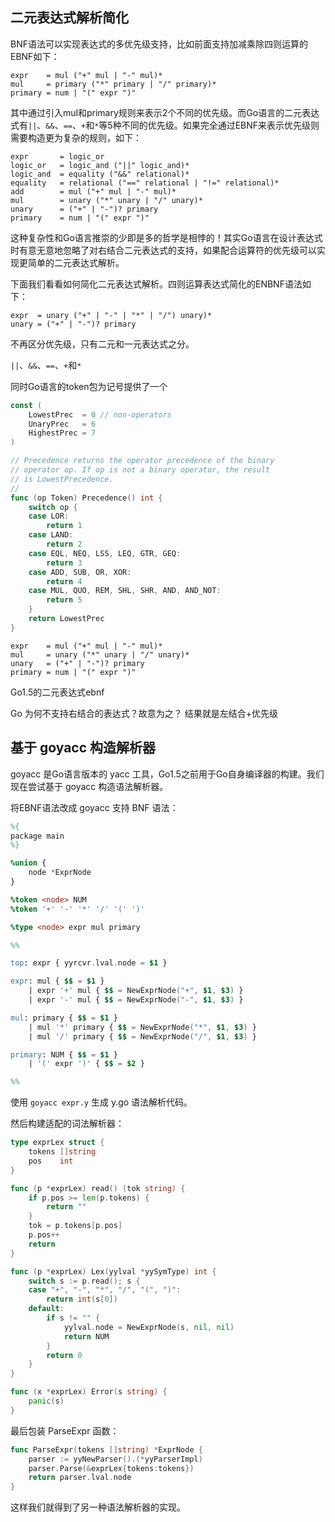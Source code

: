 
## 二元表达式解析简化

BNF语法可以实现表达式的多优先级支持，比如前面支持加减乘除四则运算的EBNF如下：

```bnf
expr    = mul ("+" mul | "-" mul)*
mul     = primary ("*" primary | "/" primary)*
primary = num | "(" expr ")"
```

其中通过引入mul和primary规则来表示2个不同的优先级。而Go语言的二元表达式有`||`、`&&`、`==`、`+`和`*`等5种不同的优先级。如果完全通过EBNF来表示优先级则需要构造更为复杂的规则，如下：

```bnf
expr       = logic_or
logic_or   = logic_and ("||" logic_and)*
logic_and  = equality ("&&" relational)*
equality   = relational ("==" relational | "!=" relational)*
add        = mul ("+" mul | "-" mul)*
mul        = unary ("*" unary | "/" unary)*
unary      = ("+" | "-")? primary
primary    = num | "(" expr ")"
```

这种复杂性和Go语言推崇的少即是多的哲学是相悖的！其实Go语言在设计表达式时有意无意地忽略了对右结合二元表达式的支持，如果配合运算符的优先级可以实现更简单的二元表达式解析。

下面我们看看如何简化二元表达式解析。四则运算表达式简化的ENBNF语法如下：

```bnf
expr  = unary ("+" | "-" | "*" | "/") unary)*
unary = ("+" | "-")? primary
```

不再区分优先级，只有二元和一元表达式之分。

`||`、`&&`、`==`、`+`和`*`

同时Go语言的token包为记号提供了一个

```go
const (
	LowestPrec  = 0 // non-operators
	UnaryPrec   = 6
	HighestPrec = 7
)

// Precedence returns the operator precedence of the binary
// operator op. If op is not a binary operator, the result
// is LowestPrecedence.
//
func (op Token) Precedence() int {
	switch op {
	case LOR:
		return 1
	case LAND:
		return 2
	case EQL, NEQ, LSS, LEQ, GTR, GEQ:
		return 3
	case ADD, SUB, OR, XOR:
		return 4
	case MUL, QUO, REM, SHL, SHR, AND, AND_NOT:
		return 5
	}
	return LowestPrec
}
```

```bnf
expr    = mul ("+" mul | "-" mul)*
mul     = unary ("*" unary | "/" unary)*
unary   = ("+" | "-")? primary
primary = num | "(" expr ")"
```

Go1.5的二元表达式ebnf

 Go 为何不支持右结合的表达式？故意为之？
 结果就是左结合+优先级


## 基于 goyacc 构造解析器

goyacc 是Go语言版本的 yacc 工具，Go1.5之前用于Go自身编译器的构建。我们现在尝试基于 goyacc 构造语法解析器。

将EBNF语法改成 goyacc 支持 BNF 语法：

```yacc
%{
package main
%}

%union {
	node *ExprNode
}

%token <node> NUM
%token '+' '-' '*' '/' '(' ')'

%type <node> expr mul primary

%%

top: expr { yyrcvr.lval.node = $1 }

expr: mul { $$ = $1 }
	| expr '+' mul { $$ = NewExprNode("+", $1, $3) }
	| expr '-' mul { $$ = NewExprNode("-", $1, $3) }

mul: primary { $$ = $1 }
	| mul '*' primary { $$ = NewExprNode("*", $1, $3) }
	| mul '/' primary { $$ = NewExprNode("/", $1, $3) }

primary: NUM { $$ = $1 }
	| '(' expr ')' { $$ = $2 }

%%
```

使用 `goyacc expr.y` 生成 y.go 语法解析代码。

然后构建适配的词法解析器：

```go
type exprLex struct {
	tokens []string
	pos    int
}

func (p *exprLex) read() (tok string) {
	if p.pos >= len(p.tokens) {
		return ""
	}
	tok = p.tokens[p.pos]
	p.pos++
	return
}

func (p *exprLex) Lex(yylval *yySymType) int {
	switch s := p.read(); s {
	case "+", "-", "*", "/", "(", ")":
		return int(s[0])
	default:
		if s != "" {
			yylval.node = NewExprNode(s, nil, nil)
			return NUM
		}
		return 0
	}
}

func (x *exprLex) Error(s string) {
	panic(s)
}
```

最后包装 ParseExpr 函数：

```go
func ParseExpr(tokens []string) *ExprNode {
	parser := yyNewParser().(*yyParserImpl)
	parser.Parse(&exprLex{tokens:tokens})
	return parser.lval.node
}
```

这样我们就得到了另一种语法解析器的实现。
